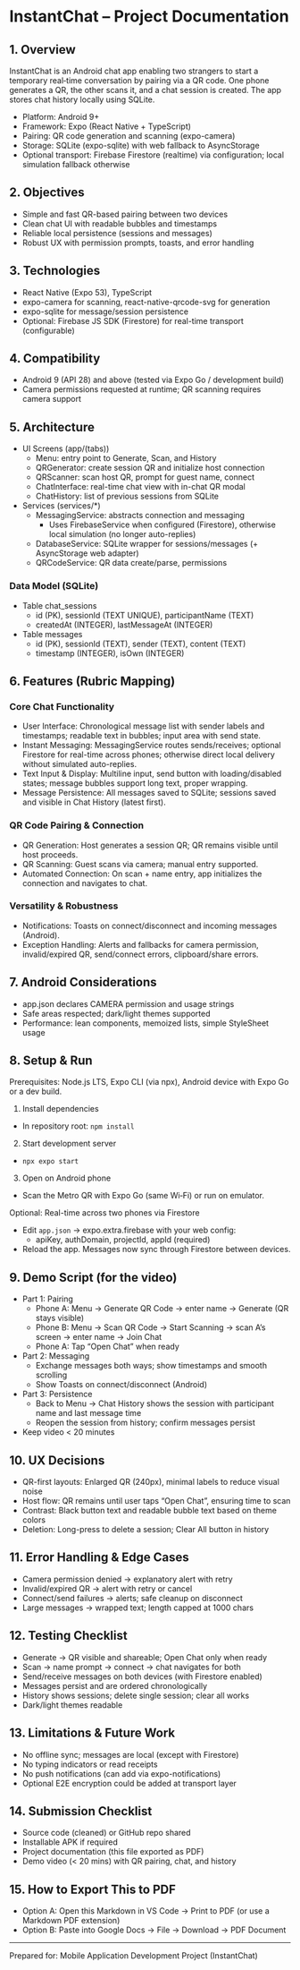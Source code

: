 # InstantChat – Project Documentation

## 1. Overview
InstantChat is an Android chat app enabling two strangers to start a temporary real‑time conversation by pairing via a QR code. One phone generates a QR, the other scans it, and a chat session is created. The app stores chat history locally using SQLite.

- Platform: Android 9+
- Framework: Expo (React Native + TypeScript)
- Pairing: QR code generation and scanning (expo-camera)
- Storage: SQLite (expo-sqlite) with web fallback to AsyncStorage
- Optional transport: Firebase Firestore (realtime) via configuration; local simulation fallback otherwise

## 2. Objectives
- Simple and fast QR-based pairing between two devices
- Clean chat UI with readable bubbles and timestamps
- Reliable local persistence (sessions and messages)
- Robust UX with permission prompts, toasts, and error handling

## 3. Technologies
- React Native (Expo 53), TypeScript
- expo-camera for scanning, react-native-qrcode-svg for generation
- expo-sqlite for message/session persistence
- Optional: Firebase JS SDK (Firestore) for real-time transport (configurable)

## 4. Compatibility
- Android 9 (API 28) and above (tested via Expo Go / development build)
- Camera permissions requested at runtime; QR scanning requires camera support

## 5. Architecture
- UI Screens (app/(tabs))
  - Menu: entry point to Generate, Scan, and History
  - QRGenerator: create session QR and initialize host connection
  - QRScanner: scan host QR, prompt for guest name, connect
  - ChatInterface: real-time chat view with in-chat QR modal
  - ChatHistory: list of previous sessions from SQLite
- Services (services/*)
  - MessagingService: abstracts connection and messaging
    - Uses FirebaseService when configured (Firestore), otherwise local simulation (no longer auto-replies)
  - DatabaseService: SQLite wrapper for sessions/messages (+ AsyncStorage web adapter)
  - QRCodeService: QR data create/parse, permissions

### Data Model (SQLite)
- Table chat_sessions
  - id (PK), sessionId (TEXT UNIQUE), participantName (TEXT)
  - createdAt (INTEGER), lastMessageAt (INTEGER)
- Table messages
  - id (PK), sessionId (TEXT), sender (TEXT), content (TEXT)
  - timestamp (INTEGER), isOwn (INTEGER)

## 6. Features (Rubric Mapping)
### Core Chat Functionality
- User Interface: Chronological message list with sender labels and timestamps; readable text in bubbles; input area with send state.
- Instant Messaging: MessagingService routes sends/receives; optional Firestore for real-time across phones; otherwise direct local delivery without simulated auto-replies.
- Text Input & Display: Multiline input, send button with loading/disabled states; message bubbles support long text, proper wrapping.
- Message Persistence: All messages saved to SQLite; sessions saved and visible in Chat History (latest first).

### QR Code Pairing & Connection
- QR Generation: Host generates a session QR; QR remains visible until host proceeds.
- QR Scanning: Guest scans via camera; manual entry supported.
- Automated Connection: On scan + name entry, app initializes the connection and navigates to chat.

### Versatility & Robustness
- Notifications: Toasts on connect/disconnect and incoming messages (Android).
- Exception Handling: Alerts and fallbacks for camera permission, invalid/expired QR, send/connect errors, clipboard/share errors.

## 7. Android Considerations
- app.json declares CAMERA permission and usage strings
- Safe areas respected; dark/light themes supported
- Performance: lean components, memoized lists, simple StyleSheet usage

## 8. Setup & Run
Prerequisites: Node.js LTS, Expo CLI (via npx), Android device with Expo Go or a dev build.

1) Install dependencies
- In repository root: `npm install`

2) Start development server
- `npx expo start`

3) Open on Android phone
- Scan the Metro QR with Expo Go (same Wi‑Fi) or run on emulator.

Optional: Real-time across two phones via Firestore
- Edit `app.json` → expo.extra.firebase with your web config:
  - apiKey, authDomain, projectId, appId (required)
- Reload the app. Messages now sync through Firestore between devices.

## 9. Demo Script (for the video)
- Part 1: Pairing
  - Phone A: Menu → Generate QR Code → enter name → Generate (QR stays visible)
  - Phone B: Menu → Scan QR Code → Start Scanning → scan A’s screen → enter name → Join Chat
  - Phone A: Tap “Open Chat” when ready
- Part 2: Messaging
  - Exchange messages both ways; show timestamps and smooth scrolling
  - Show Toasts on connect/disconnect (Android)
- Part 3: Persistence
  - Back to Menu → Chat History shows the session with participant name and last message time
  - Reopen the session from history; confirm messages persist
- Keep video < 20 minutes

## 10. UX Decisions
- QR-first layouts: Enlarged QR (240px), minimal labels to reduce visual noise
- Host flow: QR remains until user taps “Open Chat”, ensuring time to scan
- Contrast: Black button text and readable bubble text based on theme colors
- Deletion: Long-press to delete a session; Clear All button in history

## 11. Error Handling & Edge Cases
- Camera permission denied → explanatory alert with retry
- Invalid/expired QR → alert with retry or cancel
- Connect/send failures → alerts; safe cleanup on disconnect
- Large messages → wrapped text; length capped at 1000 chars

## 12. Testing Checklist
- Generate → QR visible and shareable; Open Chat only when ready
- Scan → name prompt → connect → chat navigates for both
- Send/receive messages on both devices (with Firestore enabled)
- Messages persist and are ordered chronologically
- History shows sessions; delete single session; clear all works
- Dark/light themes readable

## 13. Limitations & Future Work
- No offline sync; messages are local (except with Firestore)
- No typing indicators or read receipts
- No push notifications (can add via expo-notifications)
- Optional E2E encryption could be added at transport layer

## 14. Submission Checklist
- Source code (cleaned) or GitHub repo shared
- Installable APK if required
- Project documentation (this file exported as PDF)
- Demo video (< 20 mins) with QR pairing, chat, and history

## 15. How to Export This to PDF
- Option A: Open this Markdown in VS Code → Print to PDF (or use a Markdown PDF extension)
- Option B: Paste into Google Docs → File → Download → PDF Document

---
Prepared for: Mobile Application Development Project (InstantChat)
